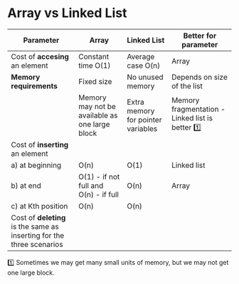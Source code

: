 # Array vs Linked List

| Parameter			| Array		    | Linked List	| Better for parameter|
| ------------- 	| ------------- | ------------- | ------------- |
| Cost of **accesing** an element | Constant time O(1) | Average case O(n) | Array |
| **Memory requirements** | Fixed size | No unused memory | Depends on size of the list	| 
|| Memory may not be available as one large block| Extra memory for pointer variables | Memory fragmentation - Linked list is better :one:|
| Cost of **inserting** an element 		|  				| 				| 				|
| a) at beginning	| O(n)			| O(1)			| Linked list	|
| b) at end			| O(1) - if not full and O(n) - if full	| O(n)	| Array |
| c) at Kth position | O(n)         | O(n) | |
| Cost of **deleting** is the same as inserting for the three scenarios | | |




:one: Sometimes we may get many small units of memory, but we may not get one large block.






